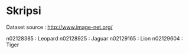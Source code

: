 # Skripsi

Dataset
source : http://www.image-net.org/

n02128385 : Leopard
n02128925 : Jaguar
n02129165 : Lion
n02129604 : Tiger
